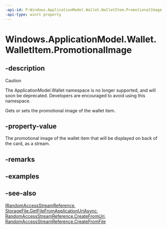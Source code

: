 ```yaml
---
-api-id: P:Windows.ApplicationModel.Wallet.WalletItem.PromotionalImage
-api-type: winrt property
---
```


<!-- Property syntax
public Windows.Storage.Streams.IRandomAccessStreamReference PromotionalImage { get;  set; }
-->

# Windows.ApplicationModel.Wallet.WalletItem.PromotionalImage

## -description
> [!CAUTION]
> The ApplicationModel.Wallet namespace is no longer supported, and will soon be deprecated. Developers are encouraged to avoid using this namespace.

Gets or sets the promotional image of the wallet item.

## -property-value
The promotional image of the wallet item that will be displayed on back of the card, as a stream.

## -remarks

## -examples

## -see-also
[IRandomAccessStreamReference](../windows.storage.streams/irandomaccessstreamreference.md), [StorageFile.GetFileFromApplicationUriAsync](../windows.storage/storagefile_getfilefromapplicationuriasync_1702427701.md), [RandomAccessStreamReference.CreateFromUri](../windows.storage.streams/randomaccessstreamreference_createfromuri_407037831.md), [RandomAccessStreamReference.CreateFromFile](../windows.storage.streams/randomaccessstreamreference_createfromfile_2143564516.md)